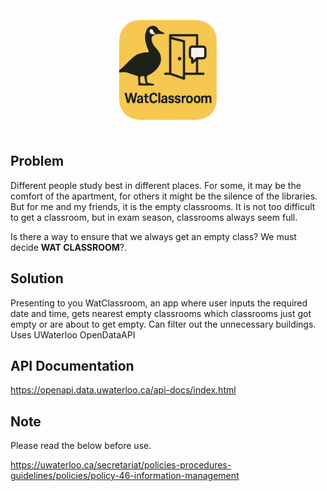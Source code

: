 
<div style="text-align: center;">
<img src="watclassroom-ui/assets/images/watclassroom-logo.png" width=200/>
</div>

## Problem
Different people study best in different places. For some, it may be the comfort of the apartment, for others it might be the silence of the libraries. But for me and my friends, it is the empty classrooms. It is not too difficult to get a classroom, but in exam season, classrooms always seem full. 

Is there a way to ensure that we always get an empty class? We must decide **WAT CLASSROOM**?. 

## Solution
Presenting to you WatClassroom, an app where user inputs the required date and time, gets nearest empty classrooms which classrooms just got empty or are about to get empty. 
Can filter out the unnecessary buildings. 
Uses UWaterloo OpenDataAPI

## API Documentation
https://openapi.data.uwaterloo.ca/api-docs/index.html

## Note
Please read the below before use. 

https://uwaterloo.ca/secretariat/policies-procedures-guidelines/policies/policy-46-information-management
